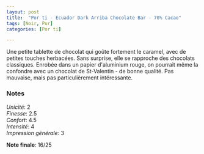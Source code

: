 ```yaml
---
layout: post
title:  "Por ti - Ecuador Dark Arriba Chocolate Bar - 70% Cacao"
tags: [Noir, Pur] 
categories: [Por ti]

---
```


Une petite tablette de chocolat qui goûte fortement le caramel, avec de petites touches herbacées. Sans surprise, elle se rapproche des chocolats classiques. Enrobée dans un papier d'aluminium rouge, on pourrait même la confondre avec un chocolat de St-Valentin - de bonne qualité.
Pas mauvaise, mais pas particulièrement intéressante.

### Notes

_Unicité_: 2  
_Finesse_: 2.5  
_Confort_: 4.5  
_Intensité_: 4  
_Impression générale_: 3  

**Note finale**: 16/25